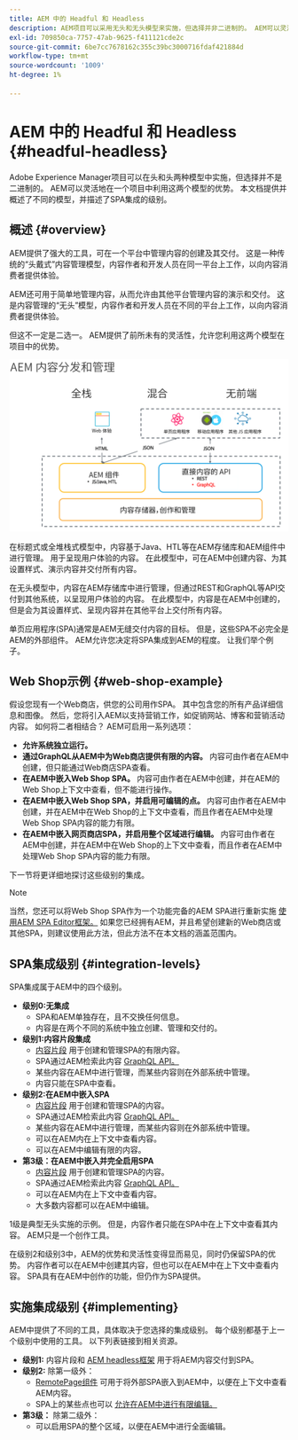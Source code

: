 ```yaml
---
title: AEM 中的 Headful 和 Headless
description: AEM项目可以采用无头和无头模型来实施，但选择并非二进制的。 AEM可以灵活地在一个项目中利用这两个模型的优势。
exl-id: 709850ca-7757-47ab-9625-f411121cde2c
source-git-commit: 6be7cc7678162c355c39bc3000716fdaf421884d
workflow-type: tm+mt
source-wordcount: '1009'
ht-degree: 1%

---
```


# AEM 中的 Headful 和 Headless {#headful-headless}

Adobe Experience Manager项目可以在头和头两种模型中实施，但选择并不是二进制的。 AEM可以灵活地在一个项目中利用这两个模型的优势。 本文档提供并概述了不同的模型，并描述了SPA集成的级别。

## 概述 {#overview}

AEM提供了强大的工具，可在一个平台中管理内容的创建及其交付。 这是一种传统的“头戴式”内容管理模型，内容作者和开发人员在同一平台上工作，以向内容消费者提供体验。

AEM还可用于简单地管理内容，从而允许由其他平台管理内容的演示和交付。 这是内容管理的“无头”模型，内容作者和开发人员在不同的平台上工作，以向内容消费者提供体验。

但这不一定是二选一。 AEM提供了前所未有的灵活性，允许您利用这两个模型在项目中的优势。

![AEM 实施模型](/help/headless/assets/aem-implementation-models.png)

在标题式或全堆栈式模型中，内容基于Java、HTL等在AEM存储库和AEM组件中进行管理。 用于呈现用户体验的内容。 在此模型中，可在AEM中创建内容、为其设置样式、演示内容并交付所有内容。

在无头模型中，内容在AEM存储库中进行管理，但通过REST和GraphQL等API交付到其他系统，以呈现用户体验的内容。 在此模型中，内容是在AEM中创建的，但是会为其设置样式、呈现内容并在其他平台上交付所有内容。

单页应用程序(SPA)通常是AEM无缝交付内容的目标。 但是，这些SPA不必完全是AEM的外部组件。 AEM允许您决定将SPA集成到AEM的程度。 让我们举个例子。

## Web Shop示例 {#web-shop-example}

假设您现有一个Web商店，供您的公司用作SPA。 其中包含您的所有产品详细信息和图像。 然后，您将引入AEM以支持营销工作，如促销网站、博客和营销活动内容。 如何将二者相结合？ AEM可启用一系列选项：

* **允许系统独立运行。**
* **通过GraphQL从AEM中为Web商店提供有限的内容。** 内容可由作者在AEM中创建，但只能通过Web商店SPA查看。
* **在AEM中嵌入Web Shop SPA。** 内容可由作者在AEM中创建，并在AEM的Web Shop上下文中查看，但不能进行操作。
* **在AEM中嵌入Web Shop SPA，并启用可编辑的点。** 内容可由作者在AEM中创建，并在AEM中在Web Shop的上下文中查看，而且作者在AEM中处理Web Shop SPA内容的能力有限。
* **在AEM中嵌入网页商店SPA，并启用整个区域进行编辑。** 内容可由作者在AEM中创建，并在AEM中在Web Shop的上下文中查看，而且作者在AEM中处理Web Shop SPA内容的能力有限。

下一节将更详细地探讨这些级别的集成。

>[!NOTE]
>
>当然，您还可以将Web Shop SPA作为一个功能完备的AEM SPA进行重新实施 [使用AEM SPA Editor框架。](/help/implementing/developing/hybrid/introduction.md) 如果您已经拥有AEM，并且希望创建新的Web商店或其他SPA，则建议使用此方法，但此方法不在本文档的涵盖范围内。

## SPA集成级别 {#integration-levels}

SPA集成属于AEM中的四个级别。

* **级别0:无集成**
   * SPA和AEM单独存在，且不交换任何信息。
   * 内容是在两个不同的系统中独立创建、管理和交付的。
* **级别1:内容片段集成**
   * [内容片段](/help/sites-cloud/administering/content-fragments/content-fragments.md) 用于创建和管理SPA的有限内容。
   * SPA通过AEM检索此内容 [GraphQL API。](/help/headless/graphql-api/content-fragments.md)
   * 某些内容在AEM中进行管理，而某些内容则在外部系统中管理。
   * 内容只能在SPA中查看。
* **级别2:在AEM中嵌入SPA**
   * [内容片段](/help/sites-cloud/administering/content-fragments/content-fragments.md) 用于创建和管理SPA的内容。
   * SPA通过AEM检索此内容 [GraphQL API。](/help/headless/graphql-api/content-fragments.md)
   * 某些内容在AEM中进行管理，而某些内容则在外部系统中管理。
   * 可以在AEM内在上下文中查看内容。
   * 可以在AEM中编辑有限的内容。
* **第3级：在AEM中嵌入并完全启用SPA**
   * [内容片段](/help/sites-cloud/administering/content-fragments/content-fragments.md) 用于创建和管理SPA的内容。
   * SPA通过AEM检索此内容 [GraphQL API。](/help/headless/graphql-api/content-fragments.md)
   * 可以在AEM内在上下文中查看内容。
   * 大多数内容都可以在AEM中编辑。

1级是典型无头实施的示例。 但是，内容作者只能在SPA中在上下文中查看其内容。 AEM只是一个创作工具。

在级别2和级别3中，AEM的优势和灵活性变得显而易见，同时仍保留SPA的优势。 内容作者可以在AEM中创建其内容，但也可以在AEM中在上下文中查看内容。 SPA具有在AEM中创作的功能，但仍作为SPA提供。

## 实施集成级别 {#implementing}

AEM中提供了不同的工具，具体取决于您选择的集成级别。 每个级别都基于上一个级别中使用的工具。 以下列表链接到相关资源。

* **级别1:** 内容片段和 [AEM headless框架](/help/headless/introduction.md) 用于将AEM内容交付到SPA。
* **级别2:** 除第一级外：
   * [RemotePage组件](/help/implementing/developing/hybrid/remote-page.md) 可用于将外部SPA嵌入到AEM中，以便在上下文中查看AEM内容。
   * SPA上的某些点也可以 [允许在AEM中进行有限编辑。](/help/implementing/developing/hybrid/editing-external-spa.md)
* **第3级：** 除第二级外：
   * 可以启用SPA的整个区域，以便在AEM中进行全面编辑。
